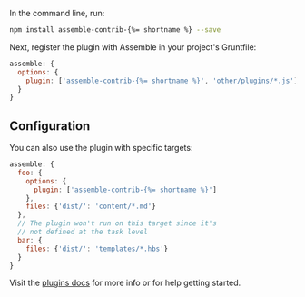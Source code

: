In the command line, run:

```bash
npm install assemble-contrib-{%= shortname %} --save
```

Next, register the plugin with Assemble in your project's Gruntfile:

```js
assemble: {
  options: {
    plugin: ['assemble-contrib-{%= shortname %}', 'other/plugins/*.js']
  }
}
```

## Configuration

You can also use the plugin with specific targets:

```js
assemble: {
  foo: {
    options: {
      plugin: ['assemble-contrib-{%= shortname %}']
    },
    files: {'dist/': 'content/*.md'}
  },
  // The plugin won't run on this target since it's
  // not defined at the task level
  bar: {
    files: {'dist/': 'templates/*.hbs'}
  }
}
```

Visit the [plugins docs](http://assemble.io/plugins/) for more info or for help getting started.